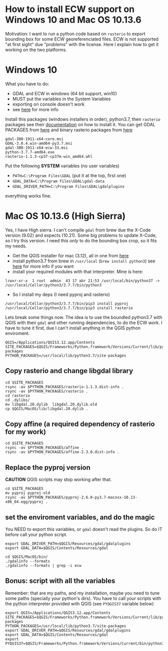 # How to install ECW support on Windows 10 and Mac OS 10.13.6

Motivation: I want to run a python code based on `rasterio` to export bounding
box for some ECW georeferenciated files. ECW is not supported "at first sight"
due "problems" with the license. Here I explain how to get it working on the 
two platforms.

# Windows 10

What you have to do:

* GDAL and ECW in windows (64 bit support, win10)
* MUST put the variables in the System Variables
* exporting on console doesn't work
* see [here](https://gis.stackexchange.com/questions/44958/gdal-importerror-in-python-on-windows) for more info


Install this packages (windows installers in order), python3.7, then `rasterio` packages
see their  [documentation](https://rasterio.readthedocs.io/en/latest/installation.html) on
how to install it. You can get GDAL PACKAGES from [here](http://www.gisinternals.com/stable.php) and
binary rasterio packages from [here](https://www.lfd.uci.edu/~gohlke/pythonlibs/#rasterio)


```
gdal-300-1911-x64-core.msi
GDAL-3.0.4.win-amd64-py3.7.msi
gdal-300-1911-x64-ecw-33.msi
python-3.7.7-amd64.exe
rasterio-1.1.3-cp37-cp37m-win_amd64.whl
```

Put the following **SYSTEM** variables (no user variables)

* `PATH=C:\Program Files\GDAL` (put it at the top, first one)
* `GDAL_DATA=C:\Program Files\GDAL\gdal-data`
* `GDAL_DRIVER_PATH=C:\Program Files\GDAL\gdalplugins`

everything works fine.

# Mac OS 10.13.6 (High Sierra)

Yes, I have High sierra. I can't compile `gdal` from brew due the X-Code version (9.02)
and expects (10.21). Some big problems to update X-Code, so I try this version. I need
this *only* to do the bounding box crop, so it fits my needs.

* Get the QGIS installer for mac (3.12), all in one from [here](https://qgis.org/downloads/macos/qgis-macos-pr.dmg)
* install python3.7 from brew in `/usr/local` (`brew install python3`) see [here](https://gist.github.com/alyssaq/f60393545173379e0f3f) for more info if you want
* install your required modules with that interpreter. Mine is here:

```
lrwxr-xr-x  1 root  admin  43 17 abr 21:53 /usr/local/bin/python37 -> /usr/local/Cellar/python3/3.7.7/bin/python3
```

* So I install my deps (I need pyproj and rasterio)

```
/usr/local/Cellar/python3/3.7.7/bin/pip3 install pyproj
/usr/local/Cellar/python3/3.7.7/bin/pip3 install rasterio
```

Lets break some things now. The idea is to use the boundled python3.7 with QGIS with their `gdal` and other running
dependencies, to do the ECW work. I have to tune it first, due I can't install anything in the QGIS python enviroment.

```
QGIS=/Applications/QGIS3.12.app/Contents
SITE_PACKAGES=$QGIS/Frameworks/Python.framework/Versions/Current/lib/python3.7/site-packages
PYTHON_PACKAGES=/usr/local/lib/python3.7/site-packages
```

## Copy rasterio and change libgdal library

```
cd $SITE_PACKAGES
rsync -av $PYTHON_PACKAGES/rasterio-1.1.3.dist-info .
rsync -av $PYTHON_PACKAGES/rasterio .
cd rasterio
cd .dylibs/
mv libgdal.20.dylib  libgdal.20.dylib.old
cp $QGIS/MacOS/lib/libgdal.20.dylib .
```

## Copy affine (a required dependency of rasterio for my work)

```
cd $SITE_PACKAGES
rsync -av $PYTHON_PACKAGES/affine .
rsync -av $PYTHON_PACKAGES/affine-2.3.0.dist-info .
```

## Replace the pyproj version 

**CAUTION** QGIS scripts may stop working after that.

```
cd $SITE_PACKAGES
mv pyproj pyproj-old
rsync -av $PYTHON_PACKAGES/pyproj-2.6.0-py3.7-macosx-10.13-x86_64.egg/pyproj .
```

## set the enviroment variables, and do the magic

You NEED to export this variables, or `gdal` doesn't read the plugins. So do IT before call your python script.

```
export GDAL_DRIVER_PATH=$QGIS/Resources/gdal/gdalplugins
export GDAL_DATA=$QGIS/Contents/Resources/gdal

cd $QGIS/MacOS/bin/
./gdalinfo --formats
./gdalinfo --formats | grep -i ecw
```

## Bonus: script with all the variables

Remember: that are my paths, and my installation, maybe you need to tune some paths (specially your python's dirs).
You have to call your scripts with the python interpreter provided with QGIS (see `PYQGIS37` variable below)

```
export QGIS=/Applications/QGIS3.12.app/Contents
SITE_PACKAGES=$QGIS/Frameworks/Python.framework/Versions/Current/lib/python3.7/site-packages
PYTHON_PACKAGES=/usr/local/lib/python3.7/site-packages
export GDAL_DRIVER_PATH=$QGIS/Resources/gdal/gdalplugins
export GDAL_DATA=$QGIS/Contents/Resources/gdal
export PYQGIS37=$QGIS/Frameworks/Python.framework/Versions/Current/bin/python3.7